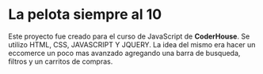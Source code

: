 # La pelota siempre al 10
Este proyecto fue creado para el curso de JavaScript de **CoderHouse**. Se utilizo HTML, CSS, JAVASCRIPT Y JQUERY. 
La idea del mismo era hacer un eccomerce un poco mas avanzado agregando una barra de busqueda, filtros y un carritos de compras.

